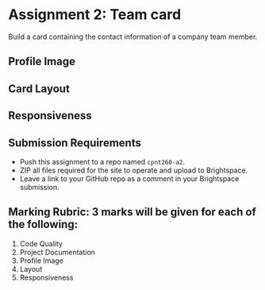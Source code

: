 # Assignment 2: Team card
Build a card containing the contact information of a company team member.

## Profile Image

## Card Layout

## Responsiveness

## Submission Requirements
- Push this assignment to a repo named `cpnt260-a2`.
- ZIP all files required for the site to operate and upload to Brightspace. 
- Leave a link to your GitHub repo as a comment in your Brightspace submission.

## Marking Rubric: 3 marks will be given for each of the following:
1. Code Quality
2. Project Documentation
3. Profile Image
4. Layout
5. Responsiveness
